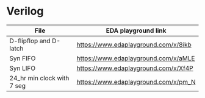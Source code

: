 # Verilog
| File | EDA playground link |
| ----- | ------------------ |
| D-flipflop and D-latch | https://www.edaplayground.com/x/8ikb |
| Syn FIFO | https://www.edaplayground.com/x/aMLE |
| Syn LIFO | https://www.edaplayground.com/x/Xf4P |
| 24_hr min clock with 7 seg | https://www.edaplayground.com/x/pm_N|
